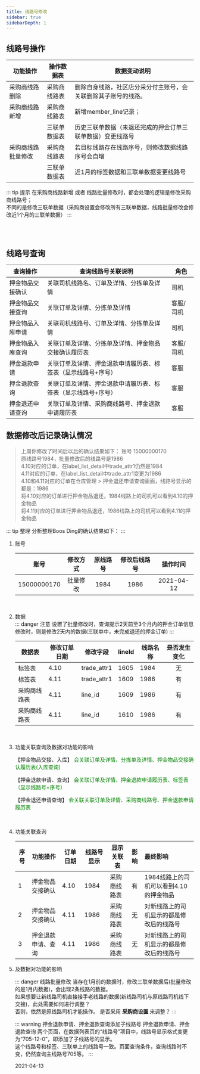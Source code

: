 ```yaml
---
title: 线路号修改
sidebar: true
sidebarDepth: 1
---
```


## 线路号操作

| 功能操作           | 操作数据表                                                   | 数据变动说明                                                 |
| ------------------ | ------------------------------------------------------------ | ------------------------------------------------------------ |
| 采购商线路删除     | 采购商线路表             | 删除自身线路，社区店分采分付主账号，会关联删除其子账号的线路。 |
| 采购商线路新增     | 采购商线路表             | 新增member_line记录；                                        |
|                    | 三联单数据表    | 历史三联单数据（未退还完成的押金订单三联单数据）变更线路号       |
| 采购商线路批量修改  | 采购商线路表             | 若目标线路存在线路序号，则修改数据线路序号会自增             |
|                    | 三联单数据表    | 近1月的标签数据和三联单数据变更线路号                        |

::: tip 提示 
在采购商线路新增 或者 线路批量修改时，都会处理的逻辑是修改采购商线路号；<br>不同的是修改三联单数据（采购商设置会修改所有三联单数据，线路批量修改会修改近1个月的三联单数据）
:::

<div style="display:none;">
    <a-alert message="注意" type="warning">
      <p slot="description"></p>
    </a-alert>
</div>

<br/>
<br/>


## 线路号查询


| 查询操作        |        查询线路号关联说明                               |  角色   |
| -------------- | ------------------------------------------------------ | ------ |
| 押金物品交接确认 | 关联司机线路名、订单及详情、分拣单及详情                   |  司机      |
| 押金物品交接查询 | 关联订单及详情、分拣单及详情                              |  客服/司机  |
| 押金物品入库申请 | 关联司机线路号、订单及详情、分拣单及详情                   |  司机      |
| 押金物品入库查询 | 关联订单及详情、分拣单及详情、押金物品交接确认履历表        |  客服/司机  |
| 押金退款申请     | 关联订单及详情、押金退款申请履历表、标签表（显示线路号+序号）|  客服     |
| 押金退款查询     | 关联订单及详情、押金退款申请履历表、标签表（显示线路号+序号）|  客服     |
| 押金退还申请查询 | 关联订单及详情、采购商线路号、押金退款申请履历表           | 客服  |



## 数据修改后记录确认情况

> 上周你修改了时间后以后的确认结果如下：
账号 15000000170   
原线路号1984，批量修改后的线路号是1986   
4.10对应的订单，在label_list_detail中trade_attr1仍然是1984   
4.11对应的订单，在label_list_detail中trade_attr1变更为1986   
4.10和4.11对应的订单在仓库管理 > 押金退还申请查询画面，线路号显示的都是：1986   
将4.10对应的订单进行押金物品退还，1984线路上的司机可以看到4.10的押金物品   
将4.11对应的订单进行押金物品退还，1986线路上的司机可以看到4.11的押金物品   

::: tip  整理
分析整理Boos Ding的确认结果如下：
:::

1.  账号<br/>
   
    | 账号 | 修改方式 | 原线路号 | 修改后线路号 | 操作时间 |
    | ---- | :-------: | :--------: | :--------:  | :-----: |
    | 15000000170 | 批量修改 |1984 | 1986 | 2021-04-12 |
    <br/>

2.  数据<br/>
    ::: danger 注意
      设置了批量修改时，查询提示2天前至3个月内的押金订单信息   
      修改时，则是修改2天内的数据(三联单中，未完成退还的押金订单)
    ::: 

    | 数据表 | 修改订单日期 | 修改字段 | lineId | 线路名称 | 是否发生变化 |
    | ---    | --------- | ------ | --- | --- | :---: |
    | 标签表 | 4.10 | trade_attr1 | 1605 | 1984 | <a-tag color="red">无</a-tag> |
    | 标签表 | 4.11 | trade_attr1 | 1609 | 1986 | <a-tag color="green">有</a-tag> |
    | 采购商线路表 | 4.11 | line_id | 1609 | 1986 | <a-tag color="green">有</a-tag> |
    | 采购商线路表 | 4.11 | line_id | 1610 | 1986 | <a-tag color="green">有</a-tag> |
    <br/>

3.  功能关联查询及数据对功能的影响<br/>
    <div>
      <a-tabs type="card" default-active-key="1">
        <a-tab-pane key="1" tab="押金物品交接、入库">
          <!-- <a-card style=""> -->
            <!-- <a-tag style='margin-bottom:15px;' color='green'>押金物品交接、入库</a-tag> -->
            <a-alert
              message2="押金物品交接、入库"
              description2="押金物品交接、入库会关联三联单中分拣单的数据"
              type="success">
              <p slot="description">
                【押金物品交接、入库】 <span style="color: green">会关联订单及详情、分拣单及详情、押金物品交接确认履历表(入库查询)</span>
              </p>
            </a-alert>
          <!-- </a-card> -->
        </a-tab-pane>
        <a-tab-pane key="2" tab="押金退款申请、查询" force-render>
            <!-- <a-card style=""> -->
              <!-- <a-tag style='margin-bottom:15px;' color='green'>押金退款申请、查询</a-tag> -->
              <a-alert
                message2="押金退款申请、查询"
                description2="押金退款申请、查询会关联订单及详情、押金退款申请履历表、标签表（显示线路号+序号）"
                type="success">
                <p slot="description">
                  【押金退款申请、查询】 <span style="color: green">会关联订单及详情、押金退款申请履历表、标签表（显示线路号+序号）</span>
                </p>
              </a-alert>
            <!-- </a-card> -->
        </a-tab-pane>
        <a-tab-pane key="3" tab="押金退还申请查询">
            <!-- <a-card style=""> -->
              <!-- <a-tag style='margin-bottom:15px;' color='green'>押金退还申请查询</a-tag> -->
              <a-alert
                description22="押金退还申请查询会关联关联订单及详情、采购商线路号、押金退款申请履历表"
                type="success">
                <p slot="description">
                  【押金退还申请查询】 <span style="color: green">会关联关联订单及详情、采购商线路号、押金退款申请履历表</span>
                </p>
              </a-alert>
            <!-- </a-card> -->
        </a-tab-pane>
      </a-tabs>
    </div>
    <br/>

4.  功能关联查询<br/>

    | 序号 | 功能操作 | 订单日期 | 线路号显示 | 显示关联表 | 影响 | 最终影响 |
    | --- | ---    | --------- | ------ | --- | :---: | :---- |
    | 1 | 押金物品交接确认 | 4.10 | 1984 | 采购商线路表 | <a-tag color="green">有</a-tag> | 1984线路上的司机可以看到4.10的押金物品 |
    | 2 | 押金物品交接确认 | 4.11 | 1986 | 采购商线路表 | <a-tag color="red">无</a-tag> | 对新线路上的司机显示的都是修改后的线路号 |
    | 3 | 押金退款申请、查询 | 4.11 | 1986 | 采购商线路表 | <a-tag color="red">无</a-tag> | 对新线路上的司机显示的都是修改后的线路号 |

5.  及数据对功能的影响<br/>

    ::: danger 线路批量修改
    当存在1月前的数据时，修改三联单数据后(批量修改的是1月内数据)，会出现2条线路的数据。   
    如果想要让新线路司机直接接手老线路的数据(新线路司机与原线路司机线下交接)，此处需要如何进行调整？    
    否则，依然是原线路司机才能操作。
    是否采用 **采购商设置** 来调整？
    :::

    ::: warning 押金退款申请、押金退款查询添加子线路号
    押金退款申请、押金退款查询 两个页面，在数据列表页的“线路号”项目中，线路号显示格式变更为“705-12-0”，即添加了子线路号的显示。   
    这个线路号和标签、三联单上的线路号一致。页面查询条件，查询线路时不变，仍然查询主线路号705等。
    :::

    2021-04-13

    <br/>